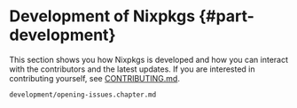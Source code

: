 # Development of Nixpkgs {#part-development}

This section shows you how Nixpkgs is developed and how you can interact with the contributors and the latest updates.
If you are interested in contributing yourself, see [CONTRIBUTING.md](https://github.com/NixOS/nixpkgs/blob/master/CONTRIBUTING.md).

<!-- In the future this section should also include: How to test pull requests, how to know if pull requests are available in channels, etc. -->

```{=include=} chapters
development/opening-issues.chapter.md
```
